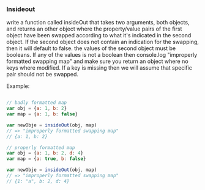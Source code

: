 ### Insideout
write a function called insideOut that takes two arguments, both objects, and returns an other object where the property/value pairs of the first object have been swapped according to what it's indicated in the second object. If the second object does not contain an indication for the swapping, then it will default to false. the values of the second object must be booleans. If any of the values is not a boolean then console.log "improperly formatted swapping map" and make sure you return an object where no keys where modified. If a key is missing then we will assume that specific pair should not be swapped.

Example:

```jsx

// badly formatted map
var obj = {a: 1, b: 2}
var map = {a: 1, b: false}

var newObje = insideOut(obj, map)
// => "improperly formatted swapping map"
// {a: 1, b: 2}

// properly formatted map
var obj = {a: 1, b: 2, d: 4}
var map = {a: true, b: false}

var newObje = insideOut(obj, map)
// => "improperly formatted swapping map"
// {1: "a", b: 2, d: 4}

```

